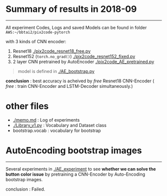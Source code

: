 # Summary of results in 2018-09
---

All experiment Codes, Logs and saved Models can be found in folder `AWS:~/bbtai2/pix2code-pytorch`

with 3 kinds of CNN encoder:
1. Resnet18 [./pix2code_resnet18_free.py](./pix2code_resnet18_free.py)
2. Resnet152 (`torch.no_grad()`) [./pix2code_resnet152_fixed.py](./pix2code_resnet152_fixed.py)
3. 2 layer CNN pretrained by AutoEncoder [./pix2code_AE_pretrained.py](./pix2code_AE_pretrained.py)
> model is defined in [./AE_bootstrap.py](./AE_bootstrap.py)

**conclusion** : best accuracy is acheived by *free* Resnet18 CNN-Encoder ( *free* : train CNN-Encoder and LSTM-Decoder simultaneously.)

# other files

- [./memo.md](./memo.md) : Log of experiments
- [./Library_v1.py](./Library_v1.py) : Vocabulary and Dataset class
- bootstrap.vocab : vocabulary for bootstrap


# AutoEncoding bootstrap images
---

Several experiments in [./AE_experiment](./AE_experiment) to see **whether we can solve the button color issue** by pretraining a CNN-Encoder by Auto-Encoding bootstrap images.

conclusion : Failed.
